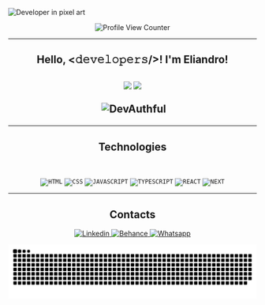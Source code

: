 ![Developer in pixel art](https://camo.githubusercontent.com/deb3dfb62bf6c11cdb41b1a4ddf18cd2f73fc01b2b05b6f17955ca6b4e31cb5a/68747470733a2f2f6d69722d73332d63646e2d63662e626568616e63652e6e65742f70726f6a6563745f6d6f64756c65732f66732f32326232323238373630323532332e356462643239303831353631642e676966)

<div align="center">
  
  ![Profile View Counter](https://komarev.com/ghpvc/?username=DevAuthful&color=blueviolet&style=plastic)
  
</div>

---
<h2 align="center">Hello, <𝚍𝚎𝚟𝚎𝚕𝚘𝚙𝚎𝚛𝚜/>! I'm Eliandro! 
  
<br />
<br />

<div align="center">
  <img height="160em" align="center" src="https://github-readme-stats.vercel.app/api?username=DevAuthful&show_icons=true&theme=dracula"> 
  <img height="160em" align="center" src="https://github-readme-stats.vercel.app/api/top-langs/?username=DevAuthful&layout=compact&theme=dracula"> 
</div>

<br />

<div align="center">&nbsp;<img src="https://github-readme-streak-stats.herokuapp.com?user=DevAuthful&theme=dracula" alt="DevAuthful" /></div>
  
  
---

<h2 align="center">Technologies</h2>
<br>
<p align="center">
  <div align="center">
<code><img height="40" src="https://cdn.iconscout.com/icon/free/png-256/html5-40-1175193.png" title="HTML"></code>
<code><img height="40" src="https://camo.githubusercontent.com/b059b3150634ebbb37fac310309b3c4a841b0ecdabcc7409c0067397f8a3931b/687474703a2f2f696f31332d686967682d6470692e61707073706f742e636f6d2f696d616765732f435353335f4c6f676f2e737667" title="CSS"></code> 
<code><img height="40" src="https://logospng.org/download/javascript/logo-javascript-icon-1024.png" title="JAVASCRIPT"></code> 
<code><img height="40" src="https://upload.wikimedia.org/wikipedia/commons/thumb/4/4c/Typescript_logo_2020.svg/1200px-Typescript_logo_2020.svg.png" title="TYPESCRIPT"></code> 
<code><img height="40" src="https://cdn.auth0.com/blog/react-js/react.png" title="REACT"></code> 
<code><img height="40" src="https://next-book-portfolio-site.vercel.app/images/next.svg" title="NEXT"></code> 
</div>
  </p>

 ---
<h2 align="center">Contacts</h2>

<p align="center">
<a href="https://www.linkedin.com/in/eliandro-daniel-viana-068320262/" target="blank">
  <img alt="Linkedin" src="https://img.shields.io/badge/-Éverton%20Toffanetto-563D7C?style=flat-square&logo=Linkedin&logoColor=white&link=https://www.linkedin.com/in/everton-toffanetto/"/>
</a>
<a href="#" target="blank">
  <img alt="Behance" src="https://img.shields.io/badge/-Éverton%20Toffanetto-563D7C?style=flat-square&logo=Behance&logoColor=white&link=https://www.behance.net/everton_toffanetto"/>
</a>
<a href="https://api.whatsapp.com/send?1=pt_BR&phone=5514998267484" target="blank">
  <img alt="Whatsapp" src="https://cdn-icons-png.flaticon.com/512/174/174879.png"/>
</a>
</p>

<div align="center">
  
![](https://github.com/Platane/snk/raw/output/github-contribution-grid-snake.svg)
  
  </div>

